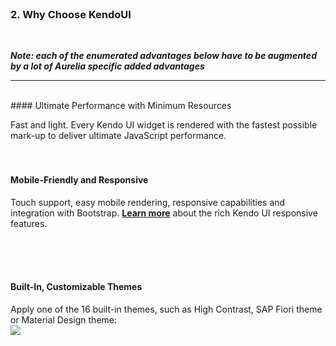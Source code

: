 <br>

### 2. Why Choose KendoUI
<br>

***Note: each of the enumerated advantages below have to be augmented by a lot of Aurelia specific added advantages***
* * *

<br>
#### Ultimate Performance with Minimum Resources

Fast and light. Every Kendo UI widget is rendered with the fastest possible mark-up to deliver ultimate JavaScript performance.
<br> <br> <br>
#### Mobile-Friendly and Responsive

Touch support, easy mobile rendering, responsive capabilities and integration with Bootstrap. **[Learn more](http://www.telerik.com/kendo-ui/responsive-features)** about the rich Kendo UI responsive features.

<br> <br> <br>

#### Built-In, Customizable Themes

Apply one of the 16 built-in themes, such as High Contrast, SAP Fiori theme or Material Design theme:
<br>
![](http://i.imgur.com/bPJCkBF.png)
